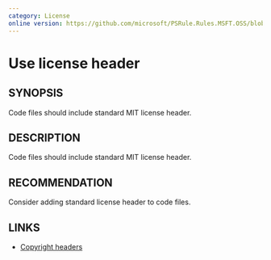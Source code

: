 ```yaml
---
category: License
online version: https://github.com/microsoft/PSRule.Rules.MSFT.OSS/blob/main/docs/rules/en/MSFT.OSS.License.md
---
```


# Use license header

## SYNOPSIS

Code files should include standard MIT license header.

## DESCRIPTION

Code files should include standard MIT license header.

## RECOMMENDATION

Consider adding standard license header to code files.

## LINKS

- [Copyright headers](https://docs.opensource.microsoft.com/content/releasing/copyright-headers.html)
